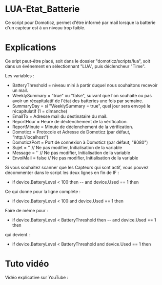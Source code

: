 # LUA-Etat_Batterie
Ce script pour Domoticz, permet d'être informé par mail lorsque la batterie d'un capteur est à un niveau trop faible.

# Explications
Ce sript peut-être placé, soit dans le dossier "domoticz/scripts/lua", soit dans un événement en sélectionnant "LUA", puis déclencheur "Time".

Les variables :
- BatteryThreshold = niveau mini à partir duquel nous souhaitons recevoir un mail.
- WeeklySummary = "true" ou "false", suivant que l'on souhaite ou pas avoir un récapitulatif de l'état des batteries une fois par semaine.
- SummaryDay = si "WeeklySummary = true", quel jour sera envoyé le récapitulatif (1 = dimanche)
- EmailTo = Adresse mail du destinataire du mail.
- ReportHour = Heure de déclenchement de la vérification.
- ReportMinute = Minute de déclenchement de la vérification.
- Domoticz = Protocole et Adresse de Domoticz (par défaut, "http://localhost")
- DomoticzPort = Port de connexion à Domoticz (par défaut, "8080")
- Sujet = ''          // Ne pas modifier, Initialisation de la variable
- Message = ''        // Ne pas modifier, Initialisation de la variable
- EnvoiMail = false   // Ne pas modifier, Initialisation de la variable

Si vous souhaitez scanner que les Capteurs qui sont actif, vous pouvez décommenter dans le script les deux lignes en fin de IF :
- if device.BatteryLevel < 100 then -- and device.Used == 1 then

Ce qui donne pour la ligne compléte :
- if device.BatteryLevel < 100 and device.Used == 1 then

Faire de même pour :
- if device.BatteryLevel < BatteryThreshold then -- and device.Used == 1 then

qui devient :
- if device.BatteryLevel < BatteryThreshold and device.Used == 1 then

# Tuto vidéo
Vidéo explicative sur YouTube : 
